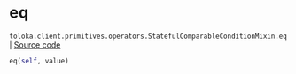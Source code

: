 # eq
`toloka.client.primitives.operators.StatefulComparableConditionMixin.eq` | [Source code](https://github.com/Toloka/toloka-kit/blob/v0.1.26/src/client/primitives/operators.py#L159)

```python
eq(self, value)
```

